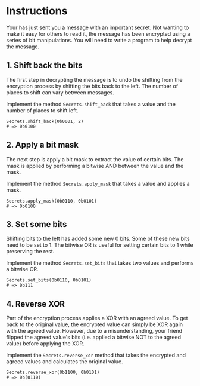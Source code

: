 # Instructions

Your has just sent you a message with an important secret.
Not wanting to make it easy for others to read it, the message has been encrypted using a series of bit manipulations.
You will need to write a program to help decrypt the message.

## 1. Shift back the bits

The first step in decrypting the message is to undo the shifting from the encryption process by shifting the bits back to the left.
The number of places to shift can vary between messages.

Implement the method `Secrets.shift_back` that takes a value and the number of places to shift left.

```crystal
Secrets.shift_back(0b0001, 2)
# => 0b0100
```

## 2. Apply a bit mask

The next step is apply a bit mask to extract the value of certain bits.
The mask is applied by performing a bitwise AND between the value and the mask.

Implement the method `Secrets.apply_mask` that takes a value and applies a mask.

```crystal
Secrets.apply_mask(0b0110, 0b0101)
# => 0b0100
```

## 3. Set some bits

Shifting bits to the left has added some new 0 bits.
Some of these new bits need to be set to 1.
The bitwise OR is useful for setting certain bits to 1 while preserving the rest.

Implement the method `Secrets.set_bits` that takes two values and performs a bitwise OR.

```crystal
Secrets.set_bits(0b0110, 0b0101)
# => 0b111
```

## 4. Reverse XOR

Part of the encryption process applies a XOR with an agreed value.
To get back to the original value, the encrypted value can simply be XOR again with the agreed value.
However, due to a misunderstanding, your friend flipped the agreed value's bits (i.e. applied a bitwise NOT to the agreed value) before applying the XOR. 

Implement the `Secrets.reverse_xor` method that takes the encrypted and agreed values and calculates the original value.

```crystal
Secrets.reverse_xor(0b1100, 0b0101)
# => 0b(0110)
```